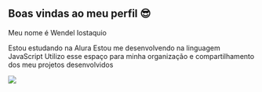 ## Boas vindas ao meu perfil 😎
Meu nome é Wendel Iostaquio

Estou estudando na Alura
Estou me desenvolvendo na linguagem JavaScript
Utilizo esse espaço para minha organização e compartilhamento dos meu projetos desenvolvidos

![]([https://tenor.com/pt-BR/view/so-gif-27368160](https://tenor.com/pt-BR/view/kenjaku-jjk-jujutsu-kaisen-confusion-confused-gif-5398852860005963299))

<!--
**Uendew/Uendew** is a ✨ _special_ ✨ repository because its `README.md` (this file) appears on your GitHub profile.

Here are some ideas to get you started:

- 🔭 I’m currently working on ...
- 🌱 I’m currently learning ...
- 👯 I’m looking to collaborate on ...
- 🤔 I’m looking for help with ...
- 💬 Ask me about ...
- 📫 How to reach me: ...
- 😄 Pronouns: ...
- ⚡ Fun fact: ...
-->
